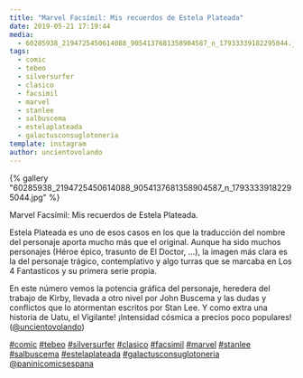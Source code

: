 ```yaml
---
title: "Marvel Facsímil: Mis recuerdos de Estela Plateada"
date: 2019-05-21 17:19:44
media: 
  - 60285938_2194725450614088_9054137681358904587_n_17933339182295044.jpg
tags: 
  - comic
  - tebeo
  - silversurfer
  - clasico
  - facsimil
  - marvel
  - stanlee
  - salbuscema
  - estelaplateada
  - galactusconsuglotoneria
template: instagram
author: uncientovolando
---
```


{% gallery "60285938_2194725450614088_9054137681358904587_n_17933339182295044.jpg" %}

Marvel Facsímil: Mis recuerdos de Estela Plateada.

Estela Plateada es uno de esos casos en los que la traducción del nombre del personaje aporta mucho más que el original. Aunque ha sido muchos personajes (Héroe épico, trasunto de El Doctor, ...), la imagen más clara es la del personaje trágico, contemplativo y algo turras que se marcaba en Los 4 Fantasticos y su primera serie propia.

En este número vemos la potencia gráfica del personaje, heredera del trabajo de Kirby, llevada a otro nivel por John Buscema y las dudas y conflictos que lo atormentan escritos por Stan Lee. Y como extra una historia de Uatu, el Vigilante! ¡Intensidad cósmica a precios poco populares! ([@uncientovolando](https://instagram.com/uncientovolando))

[#comic](/tags/comic) [#tebeo](/tags/tebeo) [#silversurfer](/tags/silversurfer) [#clasico](/tags/clasico) [#facsimil](/tags/facsimil) [#marvel](/tags/marvel) [#stanlee](/tags/stanlee) [#salbuscema](/tags/salbuscema) [#estelaplateada](/tags/estelaplateada) [#galactusconsuglotoneria](/tags/galactusconsuglotoneria) [@paninicomicsespana](https://instagram.com/paninicomicsespana)
